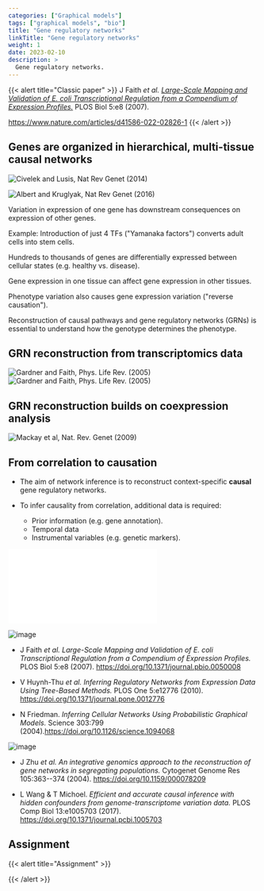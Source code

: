 ```yaml
---
categories: ["Graphical models"]
tags: ["graphical models", "bio"]
title: "Gene regulatory networks"
linkTitle: "Gene regulatory networks"
weight: 1
date: 2023-02-10
description: >
  Gene regulatory networks.
---
```





{{< alert title="Classic paper" >}}
J Faith *et al.* [*Large-Scale Mapping and Validation of E. coli Transcriptional Regulation from a Compendium of Expression Profiles.*](https://doi.org/10.1371/journal.pbio.0050008) PLOS Biol 5:e8 (2007).


https://www.nature.com/articles/d41586-022-02826-1
{{< /alert >}}

 

## Genes are organized in hierarchical, multi-tissue causal networks

![Civelek and Lusis, Nat Rev Genet (2014)](civelek_nrg_fig3a)

![Albert and Kruglyak, Nat Rev Genet (2016)](albert2016-fig3A)

Variation in expression of one gene has downstream consequences on expression of other genes.

Example: Introduction of just 4 TFs ("Yamanaka factors") converts adult cells into stem cells.

Hundreds to thousands of genes are differentially expressed between cellular states (e.g. healthy vs. disease).

Gene expression in one tissue can affect gene expression in other tissues.

Phenotype variation also causes gene expression variation ("reverse causation").

Reconstruction of causal pathways and gene regulatory networks (GRNs) is essential to understand how the genotype determines the phenotype.

## GRN reconstruction from transcriptomics data

![Gardner and Faith, Phys. Life Rev. (2005)](fig_gardner2005)
![Gardner and Faith, Phys. Life Rev. (2005)](fig_gardner2005-01)

## GRN reconstruction builds on coexpression analysis

![Mackay et al, Nat. Rev. Genet (2009)](nrg2612-f3)

## From correlation to causation

- The aim of network inference is to reconstruct context-specific **causal** gene regulatory networks.

- To infer causality from correlation, additional data is required:
  - Prior information (e.g. gene annotation).
  - Temporal data
  - Instrumental variables (e.g. genetic markers).

![image](fig-causal.pdf)

![image](fig-causal-prior)

- J Faith *et al.* *Large-Scale Mapping and Validation of E. coli Transcriptional Regulation from a Compendium of Expression Profiles.* PLOS Biol 5:e8 (2007). <https://doi.org/10.1371/journal.pbio.0050008>

- V Huynh-Thu *et al.* *Inferring Regulatory Networks from Expression Data Using Tree-Based Methods.* PLOS One 5:e12776 (2010). <https://doi.org/10.1371/journal.pone.0012776>

- N Friedman. *Inferring Cellular Networks Using Probabilistic Graphical Models.* Science 303:799 (2004).<https://doi.org/10.1126/science.1094068>

![image](fig-causal-snp)

- J Zhu *et al.* *An integrative genomics approach to the reconstruction of gene networks in segregating populations.* Cytogenet Genome Res 105:363--374 (2004). <https://doi.org/10.1159/000078209>

- L Wang & T Michoel. *Efficient and accurate causal inference with hidden confounders from genome-transcriptome variation data.* PLOS Comp Biol 13:e1005703 (2017).   <https://doi.org/10.1371/journal.pcbi.1005703>

## Assignment


{{< alert title="Assignment" >}}


{{< /alert >}}